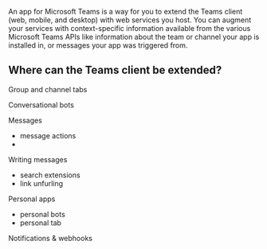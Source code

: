 An app for Microsoft Teams is a way for you to extend the Teams client (web, mobile, and desktop) with web services you host. You can augment your services with context-specific information available from the various Microsoft Teams APIs like information about the team or channel your app is installed in, or messages your app was triggered from.

## Where can the Teams client be extended?

Group and channel tabs

Conversational bots

Messages

* message actions
* 

Writing messages

* search extensions
* link unfurling

Personal apps

* personal bots
* personal tab

Notifications & webhooks
